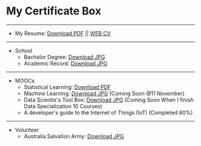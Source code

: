 # My Certificate Box

***

* My Resume: [Download PDF](https://github.com/leehaesung/00-CertificateBox/raw/master/00_CertificateBox/Haesung%20Lee_CV_Mobile0432399841.pdf) || <a href="http://leehaesung.eu-gb.mybluemix.net/myCV">WEB CV</a>

***

* School
    * Bachelor Degree: [Download JPG](https://raw.githubusercontent.com/leehaesung/00-CertificateBox/master/00_CertificateBox/degree_HaeSungLee.jpg)
    * Academic Record: [Download JPG](https://raw.githubusercontent.com/leehaesung/00-CertificateBox/master/00_CertificateBox/Academic%20Record_HaeSungLee.jpg)
    
***

* MOOCs
    * Statistical Learning: [Download PDF](https://github.com/leehaesung/00-CertificateBox/raw/master/00_CertificateBox/Certificate_Statistical%20Learning_Stanford_HSLEE.pdf)
    * Machine Learning: [Download JPG](https://raw.githubusercontent.com/leehaesung/00-CertificateBox/master/00_CertificateBox/ML_result_HSLEE.png) (Coming Soon @11 November)
    * Data Scientis's Tool Box: [Download JPG]() (Coming Soon When I finish Data Specialization 10 Courses) 
    * A developer's guide to the Internet of Things (IoT) (Completed 80%)
    

***

* Volunteer
    * Australia Salvation Army: [Download JPG](https://raw.githubusercontent.com/leehaesung/00-CertificateBox/master/00_CertificateBox/The%20Salvation%20Army_Certificate02_B.jpg)
